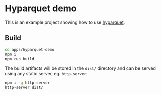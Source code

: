 # Hyparquet demo

This is an example project showing how to use [hyparquet](https://github.com/hyparam/hyparquet).

## Build

```bash
cd apps/hyparquet-demo
npm i
npm run build
```

The build artifacts will be stored in the `dist/` directory and can be served using any static server, eg. `http-server`:

```bash
npm i -g http-server
http-server dist/
```
